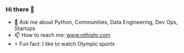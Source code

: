 ### Hi there 👋
- 💬 Ask me about Python, Communities, Data Engineering, Dev Ops, Startups
- 📫 How to reach me: www.nithishr.com
- ⚡ Fun fact: I like to watch Olympic sports
<!--
**nithishr/nithishr** is a ✨ _special_ ✨ repository because its `README.md` (this file) appears on your GitHub profile.

Here are some ideas to get you started:

- 🔭 I’m currently working on ...
- 🌱 I’m currently learning ...
- 👯 I’m looking to collaborate on ...
- 🤔 I’m looking for help with ...
- 💬 Ask me about Python, Communities, Data Engineering, Dev Ops, Startups
- 📫 How to reach me: www.nithishr.com
- 😄 Pronouns: 
- ⚡ Fun fact: I like to watch Olympic sports
-->
